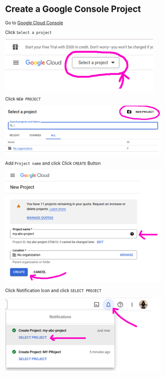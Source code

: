 # Create a Google Console Project

Go to [Google Cloud Console](https://console.cloud.google.com/)

Click `Select a project`

![select a project](../images/google-api/select-a-project.png)

Click `NEW PROJECT`

![NEW PROJECT](../images/google-api/new-project.png)

Add `Project name` and click Click `CREATE` Button

![create project](../images/google-api/create-project.png)

Click Notification Icon and click `SELECT PROJECT`

![SELECT PROJECT](../images/google-api/select-project.png)